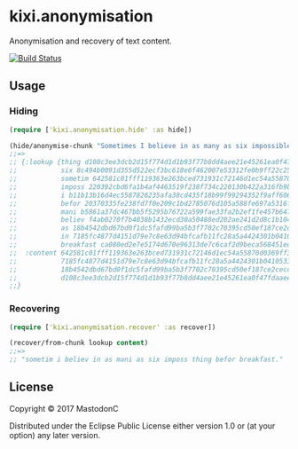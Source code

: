 # kixi.anonymisation

Anonymisation and recovery of text content. 

[![Build Status](https://travis-ci.org/MastodonC/kixi.anonymisation.svg?branch=master)](https://travis-ci.org/MastodonC/kixi.anonymisation)

## Usage

### Hiding

```clojure
(require ['kixi.anonymisation.hide' :as hide])

(hide/anonymise-chunk "Sometimes I believe in as many as six impossible things before breakfast.")
;;=>
;; {:lookup {thing d108c3ee3dcb2d15f774d1d1b93f77b8dd4aee21e45261ea0f47fdaaee645ee4,
;;           six 8c494b0091d355d522ecf3bc618e6f462007e53312fe0b9ff22c2535c83486cd,
;;           sometim 642581c01fff119363e263bced731931c72146d1ec54a55870d0369ff31e7d96,
;;           imposs 220392cbd6fa1b4af4463519f238f734c220130b422a316fb9b2dad7280a75c4,
;;           i b11b13b16d4ec5587826235afa38cd435f18b99f99294352f9aff606c2f13bf2,
;;           befor 20370335fe238fd7f0e209c1bd2785076d105a588fe697a5316f5f834e07bb2c,
;;           mani b5861a37dc467bb5f5295b76722a599fae33fa2b2ef1fe457b647afe592182d2,
;;           believ f4ab0270f7b4038b1432ecd30a50488ed202ae241d2d8c1b104cea14162ebaff,
;;           as 18b4542dbd67bd0f1dc5fafd99ba5b3f7702c70395cd50ef187ce2ceccc09dad,
;;           in 7185fc4877d4151d79e7c8e63d94bfcafb11fc28a5a4424301b0410533089ff1,
;;           breakfast ca080ed2e7e5174d670e96313de7c6caf2d9beca568451eda854184a4f583a3c},
;;  :content 642581c01fff119363e263bced731931c72146d1ec54a55870d0369ff31e7d96 b11b13b16d4ec5587826235afa38cd435f18b99f99294352f9aff606c2f13bf2 f4ab0270f7b4038b1432ecd30a50488ed202ae241d2d8c1b104cea14162ebaff
;;           7185fc4877d4151d79e7c8e63d94bfcafb11fc28a5a4424301b0410533089ff1 18b4542dbd67bd0f1dc5fafd99ba5b3f7702c70395cd50ef187ce2ceccc09dad b5861a37dc467bb5f5295b76722a599fae33fa2b2ef1fe457b647afe592182d2
;;           18b4542dbd67bd0f1dc5fafd99ba5b3f7702c70395cd50ef187ce2ceccc09dad 8c494b0091d355d522ecf3bc618e6f462007e53312fe0b9ff22c2535c83486cd 220392cbd6fa1b4af4463519f238f734c220130b422a316fb9b2dad7280a75c4
;;           d108c3ee3dcb2d15f774d1d1b93f77b8dd4aee21e45261ea0f47fdaaee645ee4 20370335fe238fd7f0e209c1bd2785076d105a588fe697a5316f5f834e07bb2c ca080ed2e7e5174d670e96313de7c6caf2d9beca568451eda854184a4f583a3c.
;;}
```

### Recovering

```clojure
(require ['kixi.anonymisation.recover' :as recover])

(recover/from-chunk lookup content)
;;=>
;; "sometim i believ in as mani as six imposs thing befor breakfast."
```

## License

Copyright © 2017 MastodonC

Distributed under the Eclipse Public License either version 1.0 or (at
your option) any later version.
